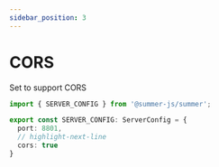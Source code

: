```yaml
---
sidebar_position: 3
---
```


# CORS

Set to support CORS

```ts title='config/default.config.ts'
import { SERVER_CONFIG } from '@summer-js/summer';

export const SERVER_CONFIG: ServerConfig = {
  port: 8801,
  // highlight-next-line
  cors: true
}
```



